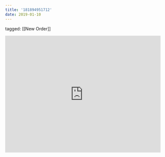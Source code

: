 ```yaml
---
title: '181894951712'
date: 2019-01-10
---
```

tagged: [[New Order]]
<iframe allow="accelerometer; autoplay; clipboard-write; encrypted-media; gyroscope; picture-in-picture" allowfullscreen="" frameborder="0" height="375" id="youtube_iframe" src="https://www.youtube.com/embed/FYH8DsU2WCk?feature=oembed&amp;enablejsapi=1&amp;origin=https://safe.txmblr.com&amp;wmode=opaque" width="500"></iframe>